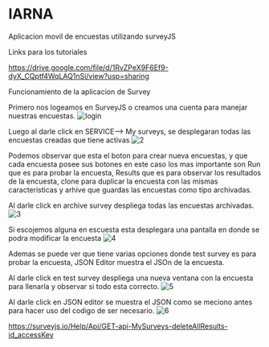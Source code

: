 # IARNA
Aplicacion movil de encuestas utilizando surveyJS


Links para los tutoriales

https://drive.google.com/file/d/1RvZPeX9F6Ef9-dyX_CQptf4WqLAQ1nSi/view?usp=sharing


Funcionamiento de la aplicacion de Survey


Primero nos logeamos en SurveyJS o creamos una cuenta para manejar nuestras encuestas.
![login](https://user-images.githubusercontent.com/37817818/66236801-aba72000-e6b0-11e9-82d7-2ce446f49a53.jpg)

Luego al darle click en SERVICE--> My surveys, se desplegaran todas las encuestas creadas que tiene activas
![2](https://user-images.githubusercontent.com/37817818/66237876-63d5c800-e6b3-11e9-9480-4855e2e17e5c.jpg)

Podemos observar que esta el boton para crear nueva encuestas, y que cada encuesta posee sus botones en este caso los mas importante son Run que es para probar la encuesta, Results que es para observar los resultados de la encuesta, clone para duplicar la encuesta con las mismas caracteristicas y arhive que guardas las encuestas como tipo archivadas.

Al darle click en archive survey despliega todas las encuestas archivadas.
![3](https://user-images.githubusercontent.com/37817818/66238014-c6c75f00-e6b3-11e9-8951-0350cb6f1ccc.jpg)

Si escojemos alguna en escuesta esta desplegara una pantalla en donde se podra modificar la encuesta
![4](https://user-images.githubusercontent.com/37817818/66238088-f9715780-e6b3-11e9-8f99-af66009a5524.jpg)

Ademas se puede ver que tiene varias opciones donde test survey es para probar la encuesta, JSON Editor muestra el JSOn de la encuesta.

Al darle click en test survey despliega una nueva ventana con la encuesta para llenarla y observar si todo esta correcto.
![5](https://user-images.githubusercontent.com/37817818/66238229-4ce3a580-e6b4-11e9-89fe-ea60b470429e.jpg)

Al darle click en JSON editor se muestra el JSON como se meciono antes para hacer uso del codigo de ser necesario.
![6](https://user-images.githubusercontent.com/37817818/66238244-5a992b00-e6b4-11e9-86b5-3a41a27f69c7.jpg)


https://surveyjs.io/Help/Api/GET-api-MySurveys-deleteAllResults-id_accessKey
